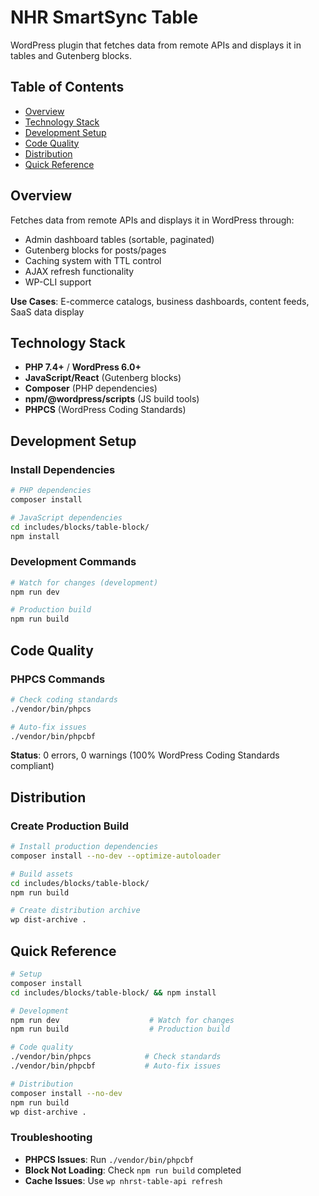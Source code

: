 # NHR SmartSync Table

WordPress plugin that fetches data from remote APIs and displays it in tables and Gutenberg blocks.

## Table of Contents

- [Overview](#overview)
- [Technology Stack](#technology-stack)
- [Development Setup](#development-setup)
- [Code Quality](#code-quality)
- [Distribution](#distribution)
- [Quick Reference](#quick-reference)

## Overview

Fetches data from remote APIs and displays it in WordPress through:
- Admin dashboard tables (sortable, paginated)
- Gutenberg blocks for posts/pages
- Caching system with TTL control
- AJAX refresh functionality
- WP-CLI support

**Use Cases**: E-commerce catalogs, business dashboards, content feeds, SaaS data display

## Technology Stack

- **PHP 7.4+** / **WordPress 6.0+**
- **JavaScript/React** (Gutenberg blocks)
- **Composer** (PHP dependencies)
- **npm/@wordpress/scripts** (JS build tools)
- **PHPCS** (WordPress Coding Standards)

## Development Setup

### Install Dependencies
```bash
# PHP dependencies
composer install

# JavaScript dependencies
cd includes/blocks/table-block/
npm install
```

### Development Commands
```bash
# Watch for changes (development)
npm run dev

# Production build
npm run build
```

## Code Quality

### PHPCS Commands
```bash
# Check coding standards
./vendor/bin/phpcs

# Auto-fix issues
./vendor/bin/phpcbf
```

**Status**: 0 errors, 0 warnings (100% WordPress Coding Standards compliant)

## Distribution

### Create Production Build
```bash
# Install production dependencies
composer install --no-dev --optimize-autoloader

# Build assets
cd includes/blocks/table-block/
npm run build

# Create distribution archive
wp dist-archive .
```

## Quick Reference

```bash
# Setup
composer install
cd includes/blocks/table-block/ && npm install

# Development
npm run dev                    # Watch for changes
npm run build                  # Production build

# Code quality
./vendor/bin/phpcs            # Check standards
./vendor/bin/phpcbf           # Auto-fix issues

# Distribution
composer install --no-dev
npm run build
wp dist-archive .
```

### Troubleshooting
- **PHPCS Issues**: Run `./vendor/bin/phpcbf`
- **Block Not Loading**: Check `npm run build` completed
- **Cache Issues**: Use `wp nhrst-table-api refresh`
